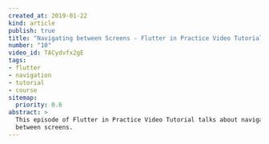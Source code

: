 ```yaml
---
created_at: 2019-01-22
kind: article
publish: true
title: "Navigating between Screens - Flutter in Practice Video Tutorial"
number: "10"
video_id: TACydvfx2gE
tags:
- flutter
- navigation
- tutorial
- course
sitemap:
  priority: 0.6
abstract: >
  This episode of Flutter in Practice Video Tutorial talks about navigating
  between screens.
---
```





